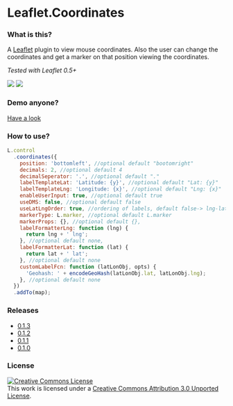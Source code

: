 # Leaflet.Coordinates

### What is this?

A [Leaflet](https://github.com/Leaflet/Leaflet) plugin to view mouse coordinates. Also the user can change the coordinates and get a marker on that position viewing the coordinates.

_Tested with Leaflet 0.5+_

<img src="http://mrmufflon.github.io/Leaflet.Coordinates/images/screen_1.png"/>

<img src="http://mrmufflon.github.io/Leaflet.Coordinates/images/screen_2.png"/>

### Demo anyone?

[Have a look](http://mrmufflon.github.io/Leaflet.Coordinates/examples/demo.html)

### How to use?

```javascript
L.control
  .coordinates({
    position: 'bottomleft', //optional default "bootomright"
    decimals: 2, //optional default 4
    decimalSeperator: '.', //optional default "."
    labelTemplateLat: 'Latitude: {y}', //optional default "Lat: {y}"
    labelTemplateLng: 'Longitude: {x}', //optional default "Lng: {x}"
    enableUserInput: true, //optional default true
    useDMS: false, //optional default false
    useLatLngOrder: true, //ordering of labels, default false-> lng-lat
    markerType: L.marker, //optional default L.marker
    markerProps: {}, //optional default {},
    labelFormatterLng: function (lng) {
      return lng + ' lng';
    }, //optional default none,
    labelFormatterLat: function (lat) {
      return lat + ' lat';
    }, //optional default none
    customLabelFcn: function (latLonObj, opts) {
      'Geohash: ' + encodeGeoHash(latLonObj.lat, latLonObj.lng);
    }, //optional default none
  })
  .addTo(map);
```

### Releases

- [0.1.3](https://github.com/MrMufflon/Leaflet.Coordinates/tree/0.1.3)
- [0.1.2](https://github.com/MrMufflon/Leaflet.Coordinates/tree/0.1.2)
- [0.1.1](https://github.com/MrMufflon/Leaflet.Coordinates/tree/0.1.1)
- [0.1.0](https://github.com/MrMufflon/Leaflet.Coordinates/tree/0.1.0)

### License

<a rel="license" href="http://creativecommons.org/licenses/by/3.0/deed.en_US"><img alt="Creative Commons License" style="border-width:0" src="http://i.creativecommons.org/l/by/3.0/88x31.png" /></a><br />This work is licensed under a <a rel="license" href="http://creativecommons.org/licenses/by/3.0/deed.en_US">Creative Commons Attribution 3.0 Unported License</a>.

